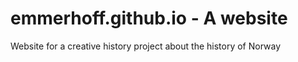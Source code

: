# emmerhoff.github.io - A website

Website for a creative history project about the history of Norway
